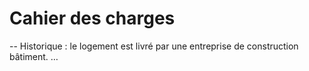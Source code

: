 # Cahier des charges

-- Historique : le logement est livré par une entreprise de construction bâtiment. …
